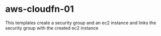 # aws-cloudfn-01
This templates create a security group and an ec2 instance and links the security group with the created ec2 instance



